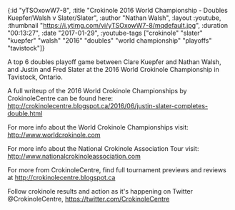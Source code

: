 {:id "yTSOxowW7-8",
 :title
 "Crokinole 2016 World Championship - Doubles Kuepfer/Walsh v Slater/Slater",
 :author "Nathan Walsh",
 :layout :youtube,
 :thumbnail "https://i.ytimg.com/vi/yTSOxowW7-8/mqdefault.jpg",
 :duration "00:13:27",
 :date "2017-01-29",
 :youtube-tags
 ["crokinole"
  "slater"
  "kuepfer"
  "walsh"
  "2016"
  "doubles"
  "world championship"
  "playoffs"
  "tavistock"]}


A top 6 doubles playoff game between Clare Kuepfer and Nathan Walsh, and Justin and Fred Slater at the 2016 World Crokinole Championship in Tavistock, Ontario.

A full writeup of the 2016 World Crokinole Championships by CrokinoleCentre can be found here: http://crokinolecentre.blogspot.ca/2016/06/justin-slater-completes-double.html

For more info about the World Crokinole Championships visit: http://www.worldcrokinole.com

For more info about the National Crokinole Association Tour visit: http://www.nationalcrokinoleassociation.com

For more from CrokinoleCentre, find full tournament previews and reviews at http://crokinolecentre.blogspot.ca

Follow crokinole results and action as it's happening on Twitter @CrokinoleCentre, https://twitter.com/CrokinoleCentre
